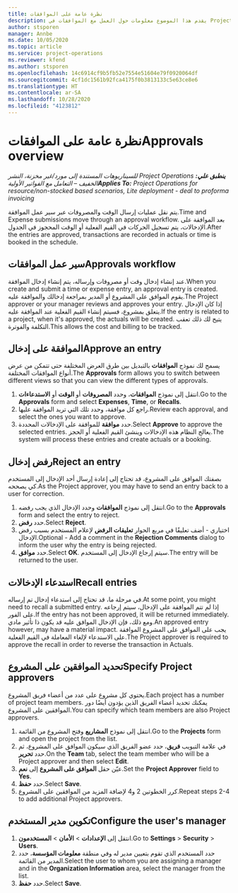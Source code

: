 ```yaml
---
title: نظرة عامة على الموافقات
description: يقدم هذا الموضوع معلومات حول العمل مع الموافقات في Project Operations.
author: stsporen
manager: Annbe
ms.date: 10/05/2020
ms.topic: article
ms.service: project-operations
ms.reviewer: kfend
ms.author: stsporen
ms.openlocfilehash: 14c6914cf9b5fb52e7554e51604e79f0920064df
ms.sourcegitcommit: 4cf1dc1561b92fca4175f0b3813133c5e63ce8e6
ms.translationtype: HT
ms.contentlocale: ar-SA
ms.lasthandoff: 10/28/2020
ms.locfileid: "4123812"
---
```

# <a name="approvals-overview"></a><span data-ttu-id="e9229-103">نظرة عامة على الموافقات</span><span class="sxs-lookup"><span data-stu-id="e9229-103">Approvals overview</span></span>

<span data-ttu-id="e9229-104">_**ينطبق علي:** ‏‫Project Operations للسيناريوهات المستندة إلى مورد/غير مخزنة‬، ‏‫النشر الخفيف – التعامل مع الفواتير الأولية‬_</span><span class="sxs-lookup"><span data-stu-id="e9229-104">_**Applies To:** Project Operations for resource/non-stocked based scenarios, Lite deployment - deal to proforma invoicing_</span></span>

<span data-ttu-id="e9229-105">يتم نقل عمليات إرسال الوقت والمصروفات عبر سير عمل الموافقة.</span><span class="sxs-lookup"><span data-stu-id="e9229-105">Time and Expense submissions move through an approval workflow.</span></span> <span data-ttu-id="e9229-106">بعد الموافقة على الإدخالات، يتم تسجيل الحركات في القيم الفعلية أو الوقت المحجوز في الجدول.</span><span class="sxs-lookup"><span data-stu-id="e9229-106">After the entries are approved, transactions are recorded in actuals or time is booked in the schedule.</span></span>

## <a name="approvals-workflow"></a><span data-ttu-id="e9229-107">سير عمل الموافقات</span><span class="sxs-lookup"><span data-stu-id="e9229-107">Approvals workflow</span></span>
<span data-ttu-id="e9229-108">عند إنشاء إدخال وقت أو مصروفات وإرساله، يتم إنشاء إدخال الموافقة.</span><span class="sxs-lookup"><span data-stu-id="e9229-108">When you create and submit a time or expense entry, an approval entry is created.</span></span> <span data-ttu-id="e9229-109">يقوم الموافق على المشروع أو المدير بمراجعة إدخالك والموافقة عليه.</span><span class="sxs-lookup"><span data-stu-id="e9229-109">The Project approver or your manager reviews and approves your entry.</span></span> <span data-ttu-id="e9229-110">إذا كان الإدخال يتعلق بمشروع، فسيتم إنشاء القيم الفعلية عند الموافقة عليه.</span><span class="sxs-lookup"><span data-stu-id="e9229-110">If the entry is related to a project, when it's approved, the actuals will be created.</span></span> <span data-ttu-id="e9229-111">يتيح لك ذلك تعقب التكلفة والفوترة.</span><span class="sxs-lookup"><span data-stu-id="e9229-111">This allows the cost and billing to be tracked.</span></span> 

## <a name="approve-an-entry"></a><span data-ttu-id="e9229-112">الموافقة على إدخال</span><span class="sxs-lookup"><span data-stu-id="e9229-112">Approve an entry</span></span>
<span data-ttu-id="e9229-113">يسمح لك نموذج **الموافقات** بالتبديل بين طرق العرض المختلفة حتى تتمكن من عرض أنواع الموافقات المختلفة.</span><span class="sxs-lookup"><span data-stu-id="e9229-113">The **Approvals** form allows you to switch between different views so that you can view the different types of approvals.</span></span>
  
1. <span data-ttu-id="e9229-114">انتقل إلى نموذج **الموافقات**، وحدد **المصروفات** أو **الوقت** أو **الاستدعاءات**.</span><span class="sxs-lookup"><span data-stu-id="e9229-114">Go to the **Approvals** form and select **Expenses**, **Time**, or **Recalls**.</span></span>
2. <span data-ttu-id="e9229-115">راجع كل موافقة، وحدد تلك التي تريد الموافقة عليها.</span><span class="sxs-lookup"><span data-stu-id="e9229-115">Review each approval, and select the ones you want to approve.</span></span>
3. <span data-ttu-id="e9229-116">حدد **موافقة** للموافقة على الإدخالات المحددة.</span><span class="sxs-lookup"><span data-stu-id="e9229-116">Select **Approve** to approve the selected entries.</span></span>
<span data-ttu-id="e9229-117">يعالج النظام هذه الإدخالات وينشئ القيم الفعلية أو الحجز.</span><span class="sxs-lookup"><span data-stu-id="e9229-117">The system will process these entries and create actuals or a booking.</span></span>

## <a name="reject-an-entry"></a><span data-ttu-id="e9229-118">رفض إدخال</span><span class="sxs-lookup"><span data-stu-id="e9229-118">Reject an entry</span></span>
<span data-ttu-id="e9229-119">بصفتك الموافق على المشروع، قد تحتاج إلى إعادة إرسال أحد الإدخال إلى المستخدم كي يصححه.</span><span class="sxs-lookup"><span data-stu-id="e9229-119">As the Project approver, you may have to send an entry back to a user for correction.</span></span>
  
1. <span data-ttu-id="e9229-120">انتقل إلى نموذج **الموافقات** وحدد الإدخال الذي يجب رفضه.</span><span class="sxs-lookup"><span data-stu-id="e9229-120">Go to the **Approvals** form and select the entry to reject.</span></span> 
2. <span data-ttu-id="e9229-121">حدد **رفض**.</span><span class="sxs-lookup"><span data-stu-id="e9229-121">Select **Reject**.</span></span>
3. <span data-ttu-id="e9229-122">اختياري - أضف تعليقًا في مربع الحوار **تعليقات الرفض** لإعلام المستخدم بسبب رفض الإدخال.</span><span class="sxs-lookup"><span data-stu-id="e9229-122">Optional - Add a comment in the **Rejection Comments** dialog to inform the user why the entry is being rejected.</span></span>
4. <span data-ttu-id="e9229-123">حدد **موافق**.</span><span class="sxs-lookup"><span data-stu-id="e9229-123">Select **OK**.</span></span> <span data-ttu-id="e9229-124">سيتم إرجاع الإدخال إلى المستخدم.</span><span class="sxs-lookup"><span data-stu-id="e9229-124">The entry will be returned to the user.</span></span>
  
## <a name="recall-entries"></a><span data-ttu-id="e9229-125">استدعاء الإدخالات</span><span class="sxs-lookup"><span data-stu-id="e9229-125">Recall entries</span></span>
<span data-ttu-id="e9229-126">في مرحلة ما، قد تحتاج إلى استدعاء إدخال تم إرساله.</span><span class="sxs-lookup"><span data-stu-id="e9229-126">At some point, you might need to recall a submitted entry.</span></span> <span data-ttu-id="e9229-127">إذا لم تتم الموافقة على الإدخال، سيتم إرجاعه على الفور.</span><span class="sxs-lookup"><span data-stu-id="e9229-127">If the entry has not been approved, it will be returned immediately.</span></span> <span data-ttu-id="e9229-128">ومع ذلك، فإن الإدخال الموافق عليه قد يكون ذا تأثير مادي.</span><span class="sxs-lookup"><span data-stu-id="e9229-128">An approved entry however, may have a material impact.</span></span> <span data-ttu-id="e9229-129">يجب على الموافق على المشروع الموافقة على الاستدعاء لإلغاء المعاملة في القيم الفعلية.</span><span class="sxs-lookup"><span data-stu-id="e9229-129">The Project approver is required to approve the recall in order to reverse the transaction in Actuals.</span></span>

## <a name="specify-project-approvers"></a><span data-ttu-id="e9229-130">تحديد الموافقين على المشروع</span><span class="sxs-lookup"><span data-stu-id="e9229-130">Specify Project approvers</span></span>
<span data-ttu-id="e9229-131">يحتوي كل مشروع على عدد من أعضاء فريق المشروع.</span><span class="sxs-lookup"><span data-stu-id="e9229-131">Each project has a number of project team members.</span></span> <span data-ttu-id="e9229-132">يمكنك تحديد أعضاء الفريق الذين يؤدون أيضًا دور الموافقين على المشروع.</span><span class="sxs-lookup"><span data-stu-id="e9229-132">You can specify which team members are also Project approvers.</span></span>

1. <span data-ttu-id="e9229-133">انتقل إلى نموذج **المشاريع** وفتح المشروع من القائمة.</span><span class="sxs-lookup"><span data-stu-id="e9229-133">Go to the **Projects** form and open the project from the list.</span></span>
2. <span data-ttu-id="e9229-134">في علامة التبويب **فريق**، حدد عضو الفريق الذي سيكون الموافق على المشروع، ثم حدد **تحرير**.</span><span class="sxs-lookup"><span data-stu-id="e9229-134">On the **Team** tab, select the team member who will be a Project approver and then select **Edit**.</span></span>
3. <span data-ttu-id="e9229-135">عيّن حقل **الموافق على المشروع** إلى **نعم**.</span><span class="sxs-lookup"><span data-stu-id="e9229-135">Set the **Project Approver** field to **Yes**.</span></span>
4. <span data-ttu-id="e9229-136">حدد **حفظ**.</span><span class="sxs-lookup"><span data-stu-id="e9229-136">Select **Save**.</span></span>
5. <span data-ttu-id="e9229-137">كرر الخطوتين 2 و4 لإضافة المزيد من الموافقين على المشروع.</span><span class="sxs-lookup"><span data-stu-id="e9229-137">Repeat steps 2-4 to add additional Project approvers.</span></span>

## <a name="configure-the-users-manager"></a><span data-ttu-id="e9229-138">تكوين مدير المستخدم</span><span class="sxs-lookup"><span data-stu-id="e9229-138">Configure the user's manager</span></span>

1. <span data-ttu-id="e9229-139">انتقل إلى **الإعدادات** > **الأمان** > **المستخدمون**.</span><span class="sxs-lookup"><span data-stu-id="e9229-139">Go to **Settings** > **Security** > **Users**.</span></span>
2. <span data-ttu-id="e9229-140">حدد المستخدم الذي تقوم بتعيين مدير له وفي منطقة **معلومات المؤسسة**، حدد المدير من القائمة.</span><span class="sxs-lookup"><span data-stu-id="e9229-140">Select the user to whom you are assigning a manager and in the **Organization Information** area, select the manager from the list.</span></span> 
3. <span data-ttu-id="e9229-141">حدد **حفظ**.</span><span class="sxs-lookup"><span data-stu-id="e9229-141">Select **Save**.</span></span>


